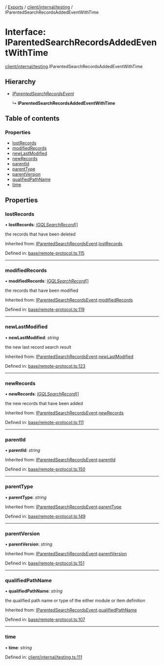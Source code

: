 [](../README.md) / [Exports](../modules.md) / [client/internal/testing](../modules/client_internal_testing.md) / IParentedSearchRecordsAddedEventWithTime

# Interface: IParentedSearchRecordsAddedEventWithTime

[client/internal/testing](../modules/client_internal_testing.md).IParentedSearchRecordsAddedEventWithTime

## Hierarchy

* [*IParentedSearchRecordsEvent*](base_remote_protocol.iparentedsearchrecordsevent.md)

  ↳ **IParentedSearchRecordsAddedEventWithTime**

## Table of contents

### Properties

- [lostRecords](client_internal_testing.iparentedsearchrecordsaddedeventwithtime.md#lostrecords)
- [modifiedRecords](client_internal_testing.iparentedsearchrecordsaddedeventwithtime.md#modifiedrecords)
- [newLastModified](client_internal_testing.iparentedsearchrecordsaddedeventwithtime.md#newlastmodified)
- [newRecords](client_internal_testing.iparentedsearchrecordsaddedeventwithtime.md#newrecords)
- [parentId](client_internal_testing.iparentedsearchrecordsaddedeventwithtime.md#parentid)
- [parentType](client_internal_testing.iparentedsearchrecordsaddedeventwithtime.md#parenttype)
- [parentVersion](client_internal_testing.iparentedsearchrecordsaddedeventwithtime.md#parentversion)
- [qualifiedPathName](client_internal_testing.iparentedsearchrecordsaddedeventwithtime.md#qualifiedpathname)
- [time](client_internal_testing.iparentedsearchrecordsaddedeventwithtime.md#time)

## Properties

### lostRecords

• **lostRecords**: [*IGQLSearchRecord*](gql_querier.igqlsearchrecord.md)[]

the records that have been deleted

Inherited from: [IParentedSearchRecordsEvent](base_remote_protocol.iparentedsearchrecordsevent.md).[lostRecords](base_remote_protocol.iparentedsearchrecordsevent.md#lostrecords)

Defined in: [base/remote-protocol.ts:115](https://github.com/onzag/itemize/blob/28218320/base/remote-protocol.ts#L115)

___

### modifiedRecords

• **modifiedRecords**: [*IGQLSearchRecord*](gql_querier.igqlsearchrecord.md)[]

the records that have been modified

Inherited from: [IParentedSearchRecordsEvent](base_remote_protocol.iparentedsearchrecordsevent.md).[modifiedRecords](base_remote_protocol.iparentedsearchrecordsevent.md#modifiedrecords)

Defined in: [base/remote-protocol.ts:119](https://github.com/onzag/itemize/blob/28218320/base/remote-protocol.ts#L119)

___

### newLastModified

• **newLastModified**: *string*

the new last record search result

Inherited from: [IParentedSearchRecordsEvent](base_remote_protocol.iparentedsearchrecordsevent.md).[newLastModified](base_remote_protocol.iparentedsearchrecordsevent.md#newlastmodified)

Defined in: [base/remote-protocol.ts:123](https://github.com/onzag/itemize/blob/28218320/base/remote-protocol.ts#L123)

___

### newRecords

• **newRecords**: [*IGQLSearchRecord*](gql_querier.igqlsearchrecord.md)[]

the new records that have been added

Inherited from: [IParentedSearchRecordsEvent](base_remote_protocol.iparentedsearchrecordsevent.md).[newRecords](base_remote_protocol.iparentedsearchrecordsevent.md#newrecords)

Defined in: [base/remote-protocol.ts:111](https://github.com/onzag/itemize/blob/28218320/base/remote-protocol.ts#L111)

___

### parentId

• **parentId**: *string*

Inherited from: [IParentedSearchRecordsEvent](base_remote_protocol.iparentedsearchrecordsevent.md).[parentId](base_remote_protocol.iparentedsearchrecordsevent.md#parentid)

Defined in: [base/remote-protocol.ts:150](https://github.com/onzag/itemize/blob/28218320/base/remote-protocol.ts#L150)

___

### parentType

• **parentType**: *string*

Inherited from: [IParentedSearchRecordsEvent](base_remote_protocol.iparentedsearchrecordsevent.md).[parentType](base_remote_protocol.iparentedsearchrecordsevent.md#parenttype)

Defined in: [base/remote-protocol.ts:149](https://github.com/onzag/itemize/blob/28218320/base/remote-protocol.ts#L149)

___

### parentVersion

• **parentVersion**: *string*

Inherited from: [IParentedSearchRecordsEvent](base_remote_protocol.iparentedsearchrecordsevent.md).[parentVersion](base_remote_protocol.iparentedsearchrecordsevent.md#parentversion)

Defined in: [base/remote-protocol.ts:151](https://github.com/onzag/itemize/blob/28218320/base/remote-protocol.ts#L151)

___

### qualifiedPathName

• **qualifiedPathName**: *string*

the qualified path name or type of the either module or item definition

Inherited from: [IParentedSearchRecordsEvent](base_remote_protocol.iparentedsearchrecordsevent.md).[qualifiedPathName](base_remote_protocol.iparentedsearchrecordsevent.md#qualifiedpathname)

Defined in: [base/remote-protocol.ts:107](https://github.com/onzag/itemize/blob/28218320/base/remote-protocol.ts#L107)

___

### time

• **time**: *string*

Defined in: [client/internal/testing.ts:111](https://github.com/onzag/itemize/blob/28218320/client/internal/testing.ts#L111)

